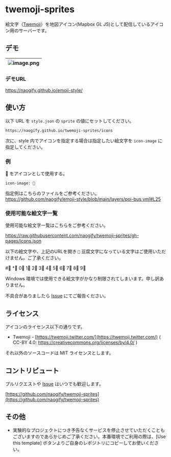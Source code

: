 # twemoji-sprites

絵文字（[Twemoji](https://twemoji.twitter.com/)）を地図アイコン(Mapbox GL JS)として配信しているアイコン用のサーバーです。

## デモ

|![image.png](https://qiita-image-store.s3.ap-northeast-1.amazonaws.com/0/142797/f2bbbe57-da57-ac0a-1439-3e48177627aa.png)|
|:--|


### デモURL
https://naogify.github.io/emoji-style/


## 使い方

以下 URL を `style.json` の `sprite` の値にセットしてください。

```
https://naogify.github.io/twemoji-sprites/icons
```

次に、style 内でアイコンを指定する場合は指定したい絵文字を `icon-image` に指定してください。

### 例

🚌 をアイコンとして使用する。

```
icon-image: 🚌
```

指定例はこちらのファイルをご参考ください。https://github.com/naogify/emoji-style/blob/main/layers/poi-bus.yml#L25

### 使用可能な絵文字一覧

使用可能な絵文字一覧はこちらをご参考ください。

https://raw.githubusercontent.com/naogify/twemoji-sprites/gh-pages/icons.json

以下の絵文字や、上記のURLを開き `` 豆腐文字になっている文字はご使用いただけません。ご了承ください。

#⃣ *⃣ 0⃣ 1⃣ 2⃣ 3⃣ 4⃣ 5⃣ 6⃣ 7⃣ 8⃣ 9⃣

Windows 環境では使用できる絵文字がかなり制限されてしまいます。申し訳ありません。

不具合がありましたら [Issue](https://github.com/naogify/twemoji-sprites/issues/new) にてご報告ください。

## ライセンス

アイコンのライセンス以下の通りです。

- Twemoji - [https://twemoji.twitter.com/](https://twemoji.twitter.com/) ( CC-BY 4.0: https://creativecommons.org/licenses/by/4.0/ )

それ以外のソースコードは MIT ライセンスとします。

## コントリビュート

プルリクエストや [Issue](https://github.com/naogify/twemoji-sprites/issues/new) はいつでも歓迎します。

[https://github.com/naogify/twemoji-sprites](https://github.com/naogify/twemoji-sprites)

## その他

- 実験的なプロジェクトにつき予告なくサービスを停止させていただくこともございますのであらかじめご了承ください。本番環境でご利用の際は、[Use this template] ボタンよりご自身のレポジトリにコピーしてお使いください。

